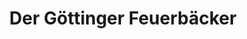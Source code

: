 ---
title: "Der Göttinger Feuerbäcker"
url: /seeburg/der-goettinger-feuerbaecker/
shop: Bäckerei
---